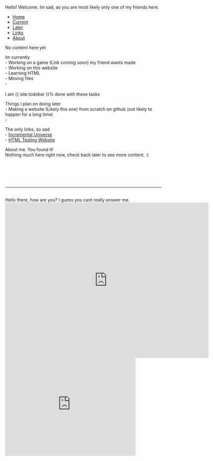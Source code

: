 Hello! Welcome. Im sad, as you are most likely only one of my friends here.
<br>
<ul class="nav nav-tabs">
  <li class="nav-item">
    <a class="nav-link active" data-toggle="tab" href="#home">Home</a>
  </li>
  <li class="nav-item">
    <a class="nav-link" data-toggle="tab" href="#current">Current</a>
  </li>
  <li class="nav-item">
    <a class="nav-link" data-toggle="tab" href="#later">Later</a>
  </li>
  <li class="nav-item">
    <a class="nav-link" data-toggle="tab" href="#links">Links</a>
  </li>
  <li class="nav-item">
   <a class="nav-link" data-toggle="tab" href="#about">About</a>
 </li>
</ul>
<div id="myTabContent" class="tab-content">
  <div class="tab-pane fade active show" id="home">
    <p>No content here yet
      <br>
    </p>
  </div>
  <div class="tab-pane fade" id="current">
    <p>Im currently
      <br>- Working on a game (Link coming soon) my friend wants made
      <br>- Working on this website
      <br>- Learning HTML
      <br>- Moving files
      <br>- 
      <br>
      <br>I am {{ site.todobar }}% done with these tasks
      <br>
    </p>
      <div class="progress">
    <div class="progress-bar progress-bar-striped progress-bar-animated" role="progressbar" aria-valuenow="{{ site.todobar }}" aria-valuemin="0" aria-valuemax="100" style="width: {{ site.todobar }}%">
      </div>
    </div>
  </div>
  <div class="tab-pane fade" id="later">
    <p>Things I plan on doing later
    <br>- Making a website (Likely this one) from scratch on github (not likely to happen for a long time)
      <br>-
    </p>
  </div>
  <div class="tab-pane fade" id="links">
    <p>The only links, so sad
      <br>- <a href="https://spidergamin.github.io/IncrementalUniverse/">Incremental Universe</a>
      <br>- <a href="https://spidergamin.github.io/HTMLtestingsite">HTML Testing Website</a>
    </p>
  </div>
  <div class="tab-pane fade" id="about">
    <p>About me. You found it!
      <br>Nothing much here right now, check back later to see more content. :)
      <br>
    </p>
  </div>
 </div>
<br>
<br>
<br>
<br>
<hr size="10" noshade>
<br> Hello there, how are you? I guess you cant really answer me.
<iframe src="https://docs.google.com/document/d/e/2PACX-1vSkgw_ZW8Gb8tjBWAwMMLnqt6Fr9Dk__FfAGoiRUjluqCGcir_mHzl511LGssVytPYwv4b0yhzH9Ja5/pub?embedded=true" width="655" height="500" frameborder="0" scrolling="auto"></iframe>
<iframe width="420" height="315"
src="https://www.youtube.com/embed/tgbNymZ7vqY?controls=0" frameborder="0">
</iframe>
